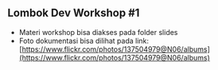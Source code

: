## Lombok Dev Workshop #1

- Materi workshop bisa diakses pada folder slides
- Foto dokumentasi bisa dilihat pada link: [https://www.flickr.com/photos/137504979@N06/albums](https://www.flickr.com/photos/137504979@N06/albums)
